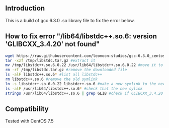 ## Introduction
This is a build of gcc 6.3.0 .so library file to fix the error below.

## How to fix error "/lib64/libstdc++.so.6: version 'GLIBCXX_3.4.20' not found"
```bash
wget https://raw.githubusercontent.com/leomoon-studios/gcc-6.3.0_centos/master/libstdc%2B%2B.so.6.0.22_centos.tar.gz -O /tmp/libstdc.tar.gz #download this build
tar -xzf /tmp/libstdc.tar.gz #extract it
mv /tmp/libstdc++.so.6.0.22 /usr/lib64/libstdc++.so.6.0.22 #move it to /usr/lib64
rm -rf /tmp/libstdc.tar.gz #remove the downloaded file
ls -alF libstdc++.so.6* #list all libstdc++
rm libstdc++.so.6 #remove the old symlink
ln -s libstdc++.so.6.0.22 libstdc++.so.6 #make a new symlink to the new build
ls -alF /usr/lib64/libstdc++.so.6* #check that the new sylink
strings /usr/lib64/libstdc++.so.6 | grep GLIB #check if GLIBCXX_3.4.20 exists now
```
## Compatibility
Tested with CentOS 7.5